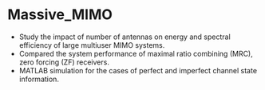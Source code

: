# Massive_MIMO
* Study the impact of number of antennas on energy and spectral efficiency of large multiuser MIMO systems.
* Compared the system performance of maximal ratio combining (MRC), zero forcing (ZF) receivers.
* MATLAB simulation for the cases of perfect and imperfect channel state information.
